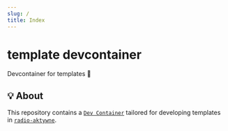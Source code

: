 ```yaml
---
slug: /
title: Index
---
```


# template devcontainer

Devcontainer for templates 🧶

## 💡 About

This repository contains a [`Dev Container`](https://containers.dev)
tailored for developing templates in
[`radio-aktywne`](https://github.com/radio-aktywne).
